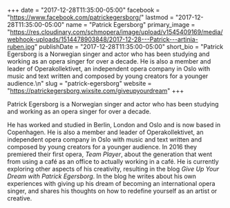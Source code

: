 +++
date = "2017-12-28T11:35:00-05:00"
facebook = "https://www.facebook.com/patrickegersborg/"
lastmod = "2017-12-28T11:35:00-05:00"
name = "Patrick Egersborg"
primary_image = "https://res.cloudinary.com/schmopera/image/upload/v1545409169/media/webhook-uploads/1514478903848/2017-12-28---Patrick---artinia-ruben.jpg"
publishDate = "2017-12-28T11:35:00-05:00"
short_bio = "Patrick Egersborg is a Norwegian singer and actor who has been studying and working as an opera singer for over a decade. He is also a member and leader of Operakollektivet, an independent opera company in Oslo with music and text written and composed by young creators for a younger audience.\n"
slug = "patrick-egersborg"
website = "https://patrickegersborg.wixsite.com/giveupyourdream"
+++

Patrick Egersborg is a Norwegian singer and actor who has been studying and working as an opera singer for over a decade.

He has worked and studied in Berlin, London and Oslo and is now based in Copenhagen. He is also a member and leader of Operakollektivet, an independent opera company in Oslo with music and text written and composed by young creators for a younger audience. In 2016 they premiered their first opera, *Team Player*, about the generation that went from using a café as an office to actually working in a café. He is currently exploring other aspects of his creativity, resulting in the blog *Give Up Your Dream with Patrick Egersborg*. In the blog he writes about his own experiences with giving up his dream of becoming an international opera singer, and shares his  thoughts on how to redefine yourself as an artist or creative.
